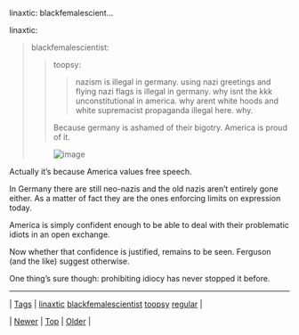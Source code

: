<!--
title: linaxtic
date: 2020-06-28T15:27:00.059Z
tags: linaxtic, blackfemalescientist, toopsy, regular
-->


linaxtic: blackfemalescient...

<p>linaxtic:</p>
<blockquote>
<p>blackfemalescientist:</p>
<blockquote>
<p>toopsy:</p>
<blockquote>
<p>nazism is illegal in germany. using nazi greetings and flying nazi flags is illegal in germany. why isnt the kkk unconstitutional in america. why arent white hoods and white supremacist propaganda illegal here. why.</p>
</blockquote>
<p>Because germany is ashamed of their bigotry. America is proud of it.</p>
</blockquote>
<p><figure data-orig-height="150" data-orig-width="245" data-orig-src="https://66.media.tumblr.com/dcfe042b1da1070524d4fb157dd5d437/tumblr_inline_nfsabpSiFQ1rtg4ui.gif"><img alt="image" src="https://66.media.tumblr.com/dcfe042b1da1070524d4fb157dd5d437/tumblr_inline_pjzsx4q6Uw1snpcgy_540.gif" data-orig-height="150" data-orig-width="245" data-orig-src="https://66.media.tumblr.com/dcfe042b1da1070524d4fb157dd5d437/tumblr_inline_nfsabpSiFQ1rtg4ui.gif"/></figure></p>
</blockquote>

<p>Actually it&rsquo;s because America values free speech.</p><p>In Germany there are still neo-nazis and the old nazis aren&rsquo;t entirely gone either. As a matter of fact they are the ones enforcing limits on expression today.</p><p>America is simply confident enough to be able to deal with their problematic idiots in an open exchange.</p><p>Now whether that confidence is justified, remains to be seen. Ferguson (and the like) suggest otherwise. </p><p>One thing&rsquo;s sure though: prohibiting idiocy has never stopped it before.</p>

<!--BOTTOM-POST-NAVIGATION-->
---

| [Tags](tags.md) | [linaxtic](tag-linaxtic.md) [blackfemalescientist](tag-blackfemalescientist.md) [toopsy](tag-toopsy.md) [regular](tag-regular.md) |

| [Newer](107354695984.md) | [Top](index.md) | [Older](107527311319.md) |